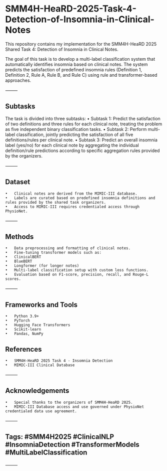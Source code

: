 # SMM4H-HeaRD-2025-Task-4-Detection-of-Insomnia-in-Clinical-Notes

This repository contains my implementation for the SMM4H-HeaRD 2025 Shared Task 4: Detection of Insomnia in Clinical Notes.

The goal of this task is to develop a multi-label classification system that automatically identifies insomnia based on clinical notes. The system predicts the satisfaction of predefined insomnia rules (Definition 1, Definition 2, Rule A, Rule B, and Rule C) using rule and transformer-based approaches.

⸻

## Subtasks

The task is divided into three subtasks:
	•	Subtask 1:
Predict the satisfaction of two definitions and three rules for each clinical note, treating the problem as five independent binary classification tasks.
	•	Subtask 2:
Perform multi-label classification, jointly predicting the satisfaction of all five definitions/rules per clinical note.
	•	Subtask 3:
Predict an overall insomnia label (yes/no) for each clinical note by aggregating the individual definition/rule predictions according to specific aggregation rules provided by the organizers.

⸻

## Dataset
	•	Clinical notes are derived from the MIMIC-III database.
	•	Labels are curated based on predefined insomnia definitions and rules provided by the shared task organizers.
	•	Access to MIMIC-III requires credentialed access through PhysioNet.

⸻

## Methods
	•	Data preprocessing and formatting of clinical notes.
	•	Fine-tuning transformer models such as:
	•	ClinicalBERT
	•	BlueBERT
	•	Longformer (for longer notes)
	•	Multi-label classification setup with custom loss functions.
	•	Evaluation based on F1-score, precision, recall, and Rouge-L scores.

⸻

## Frameworks and Tools
	•	Python 3.9+
	•	PyTorch
	•	Hugging Face Transformers
	•	Scikit-learn
	•	Pandas, NumPy

## References
	•	SMM4H-HeaRD 2025 Task 4 - Insomnia Detection
	•	MIMIC-III Clinical Database

⸻

## Acknowledgements
	•	Special thanks to the organizers of SMM4H-HeaRD 2025.
	•	MIMIC-III Database access and use governed under PhysioNet credentialed data use agreement.

⸻

## Tags: #SMM4H2025 #ClinicalNLP #InsomniaDetection #TransformerModels #MultiLabelClassification

⸻


